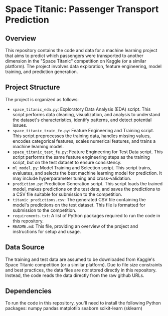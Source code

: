 # Space Titanic: Passenger Transport Prediction

## Overview

This repository contains the code and data for a machine learning project that aims to predict which passengers were transported to another dimension in the "Space Titanic" competition on Kaggle (or a similar platform). The project involves data exploration, feature engineering, model training, and prediction generation.

## Project Structure

The project is organized as follows:

*   `space_titanic_eda.py`:  Exploratory Data Analysis (EDA) script. This script performs data cleaning, visualization, and analysis to understand the dataset's characteristics, identify patterns, and detect potential issues.
*   `space_titanic_train_fe.py`:  Feature Engineering and Training script. This script preprocesses the training data, handles missing values, encodes categorical features, scales numerical features, and trains a machine learning model.
*   `space_titanic_test_fe.py`:  Feature Engineering for Test Data script. This script performs the same feature engineering steps as the training script, but on the test dataset to ensure consistency.
*   `ml_model.py`:  Model Training and Selection script.  This script trains, evaluates, and selects the best machine learning model for prediction. It may include hyperparameter tuning and cross-validation.
*   `prediction.py`:  Prediction Generation script.  This script loads the trained model, makes predictions on the test data, and saves the predictions to a CSV file suitable for submission to the competition.
*   `titanic_predictions.csv`: The generated CSV file containing the model's predictions on the test dataset. This file is formatted for submission to the competition.
*   `requirements.txt`: A list of Python packages required to run the code in this repository.
*   `README.md`: This file, providing an overview of the project and instructions for setup and usage.

## Data Source

The training and test data are assumed to be downloaded from Kaggle's Space Titanic competition (or a similar platform). Due to file size constraints and best practices, the data files are *not* stored directly in this repository. Instead, the code reads the data directly from the raw github URLs.

## Dependencies

To run the code in this repository, you'll need to install the following Python packages:
numpy
pandas
matplotlib
seaborn
scikit-learn (sklearn)
